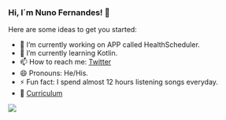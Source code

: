 ### Hi, I´m Nuno Fernandes! 👋

Here are some ideas to get you started:

- 🔭 I’m currently working on APP called HealthScheduler.
- 🌱 I’m currently learning Kotlin.
- 📫 How to reach me: [Twitter](https://twitter.com/nunofernandes08)
- 😄 Pronouns: He/His.
- ⚡ Fun fact: I spend almost 12 hours listening songs everyday.
- 📖 [Curriculum](https://mega.nz/file/jiwWkLjY#i_PxVHnazoAPXWwlJ_3u2chsTRDwEK4q47v9WEH7L7Y)
<img src="https://github-readme-stats.vercel.app/api?username=nunofernandes08&&show_icons=true&title_color=ffea00&icon_color=ffea00&text_color=daf7dc&bg_color=005dce">
